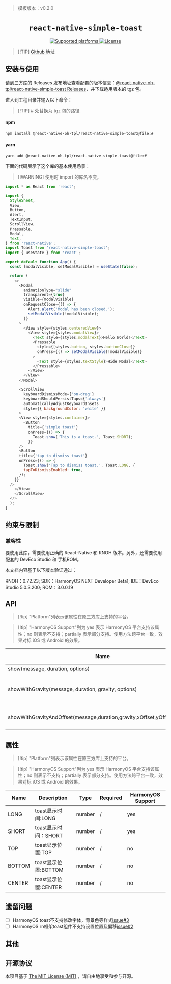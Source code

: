 > 模板版本：v0.2.0

<p align="center">
  <h1 align="center"> <code>react-native-simple-toast</code></h1>
</p>
<p align="center">
    <a href="https://github.com/vonovak/react-native-simple-toast">
        <img src="https://img.shields.io/badge/platforms-android%20|%20ios%20|%20harmony%20-lightgrey.svg" alt="Supported platforms" />
    </a>
    <a href="https://github.com/vonovak/react-native-simple-toast/blob/master/LICENSE">
        <img src="https://img.shields.io/badge/license-MIT-green.svg" alt="License" />
    </a>
</p>

> [!TIP] [Github 地址](https://github.com/react-native-oh-library/react-native-simple-toast)


## 安装与使用

请到三方库的 Releases 发布地址查看配套的版本信息：[@react-native-oh-tpl/react-native-simple-toast Releases](https://github.com/react-native-oh-library/react-native-simple-toast/releases)，并下载适用版本的 tgz 包。

进入到工程目录并输入以下命令：

>[!TIP] # 处替换为 tgz 包的路径

<!-- tabs:start -->

#### **npm**

```bash
npm install @react-native-oh-tpl/react-native-simple-toast@file:#
```

#### **yarn**

```bash
yarn add @react-native-oh-tpl/react-native-simple-toast@file:#
```

<!-- tabs:end -->

下面的代码展示了这个库的基本使用场景：

>[!WARNING] 使用时 import 的库名不变。

<!-- {% raw %} -->
```js
import * as React from 'react';

import {
  StyleSheet,
  View,
  Button,
  Alert,
  TextInput,
  ScrollView,
  Pressable,
  Modal,
  Text,
} from 'react-native';
import Toast from 'react-native-simple-toast';
import { useState } from 'react';

export default function App() {
  const [modalVisible, setModalVisible] = useState(false);

  return (
    <>
      <Modal
        animationType="slide"
        transparent={true}
        visible={modalVisible}
        onRequestClose={() => {
          Alert.alert('Modal has been closed.');
          setModalVisible(!modalVisible);
        }}
      >
        <View style={styles.centeredView}>
          <View style={styles.modalView}>
            <Text style={styles.modalText}>Hello World!</Text>
            <Pressable
              style={[styles.button, styles.buttonClose]}
              onPress={() => setModalVisible(!modalVisible)}
            >
              <Text style={styles.textStyle}>Hide Modal</Text>
            </Pressable>
          </View>
        </View>
      </Modal>

      <ScrollView
        keyboardDismissMode={'on-drag'}
        keyboardShouldPersistTaps={'always'}
        automaticallyAdjustKeyboardInsets
        style={{ backgroundColor: 'white' }}
      >
      <View style={styles.container}>
        <Button
          title={'simple toast'}
          onPress={() => {
            Toast.show('This is a toast.', Toast.SHORT);
          }}
      />
      <Button
      title={'tap to dismiss toast'}
      onPress={() => {
        Toast.show('Tap to dismiss toast.', Toast.LONG, {
        tapToDismissEnabled: true,
      });
    }}
  /> 
    </View>
    </ScrollView> 
  </>
  );
}
```
<!-- {% endraw %} -->
## 约束与限制

### 兼容性
要使用此库，需要使用正确的 React-Native 和 RNOH 版本。另外，还需要使用配套的 DevEco Studio 和 手机ROM。

本文档内容基于以下版本验证通过：

RNOH：0.72.23; SDK：HarmonyOS NEXT Developer Beta1; IDE：DevEco Studio 5.0.3.200; ROM：3.0.0.19

## API

> [!tip] "Platform"列表示该属性在原三方库上支持的平台。

> [!tip] "HarmonyOS Support"列为 yes 表示 HarmonyOS 平台支持该属性；no 则表示不支持；partially 表示部分支持。使用方法跨平台一致，效果对标 iOS 或 Android 的效果。


| Name                   | Description               | Required | Platform | HarmonyOS Support |
| ---------------------- |---------------------------| -------- |----------|-------------------|
| show(message, duration, options)        | 吐司                        | No       | All      | partially         |
| showWithGravity(message, duration, gravity, options)   | 可设置top,bottom和center位置的吐司 | No       | All      | No                |
| showWithGravityAndOffset(message,duration,gravity,xOffset,yOffset,options,); | 可设置x轴和y轴偏移的吐司             | No       | All      | No                |


## 属性

> [!tip] "Platform"列表示该属性在原三方库上支持的平台。

> [!tip] "HarmonyOS Support"列为 yes 表示 HarmonyOS 平台支持该属性；no 则表示不支持；partially 表示部分支持。使用方法跨平台一致，效果对标 iOS 或 Android 的效果。

| Name | Description      | Type             | Required |   HarmonyOS Support  |
| ---- |------------------|------------------| -------- |  ------------------ |
LONG  | toast显示时间:LONG   | number           | / | yes
SHORT | toast显示时间：SHORT       | number | / | yes
TOP | toast显示位置:TOP    | number | / | no
BOTTOM | toast显示位置:BOTTOM | number | / | no
CENTER | toast显示位置:CENTER | number | / | no

## 遗留问题
- [ ]  HarmonyOS toast不支持修改字体，背景色等样式[issue#3](https://github.com/react-native-oh-library/react-native-simple-toast/issues/3)
- [ ]  HarmonyOS rn框架toast组件不支持设置位置及偏移[issue#2](https://github.com/react-native-oh-library/react-native-simple-toast/issues/2)

## 其他

## 开源协议

本项目基于 [The MIT License (MIT)](https://github.com/vonovak/react-native-simple-toast/blob/master/LICENSE) ，请自由地享受和参与开源。